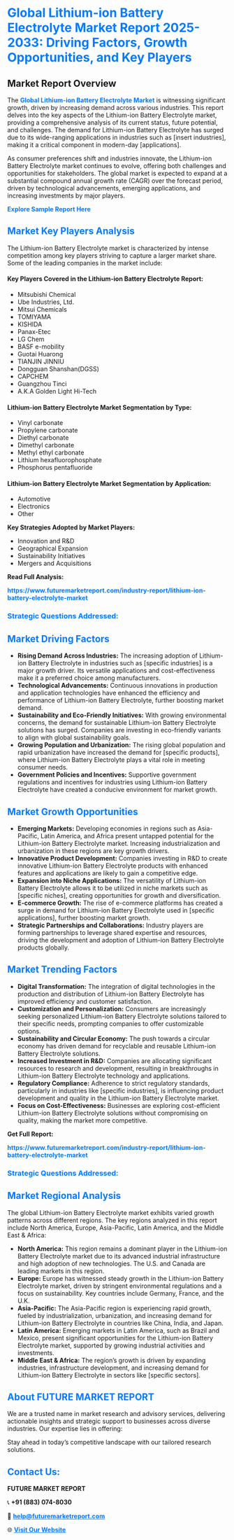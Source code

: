 <h1 style="color: #007BFF;">Global Lithium-ion Battery Electrolyte Market Report 2025-2033: Driving Factors, Growth Opportunities, and Key Players</h1>

<section id="overview">
<h2>Market Report Overview</h2>
<p>The <a href="https://www.futuremarketreport.com/industry-report/lithium-ion-battery-electrolyte-market" style="color: #007BFF; text-decoration: none;"><strong>Global Lithium-ion Battery Electrolyte Market</strong></a> is witnessing significant growth, driven by increasing demand across various industries. This report delves into the key aspects of the Lithium-ion Battery Electrolyte market, providing a comprehensive analysis of its current status, future potential, and challenges. The demand for Lithium-ion Battery Electrolyte has surged due to its wide-ranging applications in industries such as [insert industries], making it a critical component in modern-day [applications].</p>
<p>As consumer preferences shift and industries innovate, the Lithium-ion Battery Electrolyte market continues to evolve, offering both challenges and opportunities for stakeholders. The global market is expected to expand at a substantial compound annual growth rate (CAGR) over the forecast period, driven by technological advancements, emerging applications, and increasing investments by major players.</p>
</section>

<section id="overview">
<p><a href="https://www.futuremarketreport.com/request-sample/reportId=85757" style="color: #007BFF; text-decoration: none;"><strong>Explore Sample Report Here</strong></a></p>
</section>

<section id="key-players">
<h2 style="color: #007BFF;">Market Key Players Analysis</h2>
<p>The Lithium-ion Battery Electrolyte market is characterized by intense competition among key players striving to capture a larger market share. Some of the leading companies in the market include:</p>
<h4>Key Players Covered in the Lithium-ion Battery Electrolyte Report:</h4>
<ul><li>Mitsubishi Chemical</li><li>Ube Industries, Ltd.</li><li>Mitsui Chemicals</li><li>TOMIYAMA</li><li>KISHIDA</li><li>Panax-Etec</li><li>LG Chem</li><li>BASF e-mobility</li><li>Guotai Huarong</li><li>TIANJIN JINNIU</li><li>Dongguan Shanshan(DGSS)</li><li>CAPCHEM</li><li>Guangzhou Tinci</li><li>A.K.A Golden Light Hi-Tech</li></ul>
<h4>Lithium-ion Battery Electrolyte Market Segmentation by Type:</h4>
<ul><li>Vinyl carbonate</li><li>Propylene carbonate</li><li>Diethyl carbonate</li><li>Dimethyl carbonate</li><li>Methyl ethyl carbonate</li><li>Lithium hexafluorophosphate</li><li>Phosphorus pentafluoride</li></ul>

<h4>Lithium-ion Battery Electrolyte Market Segmentation by Application:</h4>
<ul><li>Automotive</li><li>Electronics</li><li>Other</li></ul>
<p><strong>Key Strategies Adopted by Market Players:</strong></p>
<ul>
<li>Innovation and R&D</li>
<li>Geographical Expansion</li>
<li>Sustainability Initiatives</li>
<li>Mergers and Acquisitions</li>
</ul>
</section>

<section>
<p><strong>Read Full Analysis: </strong></p><a href="https://www.futuremarketreport.com/industry-report/lithium-ion-battery-electrolyte-market" style="color: #007BFF; text-decoration: none;"><strong>https://www.futuremarketreport.com/industry-report/lithium-ion-battery-electrolyte-market</strong></a>
<h3 style="color: #007BFF;">Strategic Questions Addressed:</h3>
</section>

<section id="driving-factors">
<h2 style="color: #007BFF;">Market Driving Factors</h2>
<ul>
<li><strong>Rising Demand Across Industries:</strong> The increasing adoption of Lithium-ion Battery Electrolyte in industries such as [specific industries] is a major growth driver. Its versatile applications and cost-effectiveness make it a preferred choice among manufacturers.</li>
<li><strong>Technological Advancements:</strong> Continuous innovations in production and application technologies have enhanced the efficiency and performance of Lithium-ion Battery Electrolyte, further boosting market demand.</li>
<li><strong>Sustainability and Eco-Friendly Initiatives:</strong> With growing environmental concerns, the demand for sustainable Lithium-ion Battery Electrolyte solutions has surged. Companies are investing in eco-friendly variants to align with global sustainability goals.</li>
<li><strong>Growing Population and Urbanization:</strong> The rising global population and rapid urbanization have increased the demand for [specific products], where Lithium-ion Battery Electrolyte plays a vital role in meeting consumer needs.</li>
<li><strong>Government Policies and Incentives:</strong> Supportive government regulations and incentives for industries using Lithium-ion Battery Electrolyte have created a conducive environment for market growth.</li>
</ul>
</section>

<section id="growth-opportunities">
<h2 style="color: #007BFF;">Market Growth Opportunities</h2>
<ul>
<li><strong>Emerging Markets:</strong> Developing economies in regions such as Asia-Pacific, Latin America, and Africa present untapped potential for the Lithium-ion Battery Electrolyte market. Increasing industrialization and urbanization in these regions are key growth drivers.</li>
<li><strong>Innovative Product Development:</strong> Companies investing in R&D to create innovative Lithium-ion Battery Electrolyte products with enhanced features and applications are likely to gain a competitive edge.</li>
<li><strong>Expansion into Niche Applications:</strong> The versatility of Lithium-ion Battery Electrolyte allows it to be utilized in niche markets such as [specific niches], creating opportunities for growth and diversification.</li>
<li><strong>E-commerce Growth:</strong> The rise of e-commerce platforms has created a surge in demand for Lithium-ion Battery Electrolyte used in [specific applications], further boosting market growth.</li>
<li><strong>Strategic Partnerships and Collaborations:</strong> Industry players are forming partnerships to leverage shared expertise and resources, driving the development and adoption of Lithium-ion Battery Electrolyte products globally.</li>
</ul>
</section>

<section id="trending-factors">
<h2 style="color: #007BFF;">Market Trending Factors</h2>
<ul>
<li><strong>Digital Transformation:</strong> The integration of digital technologies in the production and distribution of Lithium-ion Battery Electrolyte has improved efficiency and customer satisfaction.</li>
<li><strong>Customization and Personalization:</strong> Consumers are increasingly seeking personalized Lithium-ion Battery Electrolyte solutions tailored to their specific needs, prompting companies to offer customizable options.</li>
<li><strong>Sustainability and Circular Economy:</strong> The push towards a circular economy has driven demand for recyclable and reusable Lithium-ion Battery Electrolyte solutions.</li>
<li><strong>Increased Investment in R&D:</strong> Companies are allocating significant resources to research and development, resulting in breakthroughs in Lithium-ion Battery Electrolyte technology and applications.</li>
<li><strong>Regulatory Compliance:</strong> Adherence to strict regulatory standards, particularly in industries like [specific industries], is influencing product development and quality in the Lithium-ion Battery Electrolyte market.</li>
<li><strong>Focus on Cost-Effectiveness:</strong> Businesses are exploring cost-efficient Lithium-ion Battery Electrolyte solutions without compromising on quality, making the market more competitive.</li>
</ul>
</section>

<section>
<p><strong>Get Full Report: </strong></p><a href="https://www.futuremarketreport.com/industry-report/lithium-ion-battery-electrolyte-market" style="color: #007BFF; text-decoration: none;"><strong>https://www.futuremarketreport.com/industry-report/lithium-ion-battery-electrolyte-market</strong></a>
<h3 style="color: #007BFF;">Strategic Questions Addressed:</h3>
</section>


<section id="regional-analysis">
<h2 style="color: #007BFF;">Market Regional Analysis</h2>
<p>The global Lithium-ion Battery Electrolyte market exhibits varied growth patterns across different regions. The key regions analyzed in this report include North America, Europe, Asia-Pacific, Latin America, and the Middle East & Africa:</p>
<ul>
<li><strong>North America:</strong> This region remains a dominant player in the Lithium-ion Battery Electrolyte market due to its advanced industrial infrastructure and high adoption of new technologies. The U.S. and Canada are leading markets in this region.</li>
<li><strong>Europe:</strong> Europe has witnessed steady growth in the Lithium-ion Battery Electrolyte market, driven by stringent environmental regulations and a focus on sustainability. Key countries include Germany, France, and the U.K.</li>
<li><strong>Asia-Pacific:</strong> The Asia-Pacific region is experiencing rapid growth, fueled by industrialization, urbanization, and increasing demand for Lithium-ion Battery Electrolyte in countries like China, India, and Japan.</li>
<li><strong>Latin America:</strong> Emerging markets in Latin America, such as Brazil and Mexico, present significant opportunities for the Lithium-ion Battery Electrolyte market, supported by growing industrial activities and investments.</li>
<li><strong>Middle East & Africa:</strong> The region’s growth is driven by expanding industries, infrastructure development, and increasing demand for Lithium-ion Battery Electrolyte in sectors like [specific sectors].</li>
</ul>
</section>

<footer>
<h2 style="color: #007BFF;">About FUTURE MARKET REPORT</h2>
<p>We are a trusted name in market research and advisory services, delivering actionable insights and strategic support to businesses across diverse industries. Our expertise lies in offering:</p>

<p>Stay ahead in today’s competitive landscape with our tailored research solutions.</p>

<h2 style="color: #007BFF;">Contact Us:</h2>
<p><strong>FUTURE MARKET REPORT</strong></p>
<p>📞 <strong>+91 (883) 074-8030</strong></p>
<p>📧 <strong><a href="mailto:help@futuremarketreport.com" style="color: #007BFF;">help@futuremarketreport.com</a></strong></p>
<p>🌐 <strong><a href="https://www.futuremarketreport.com/" style="color: #007BFF;">Visit Our Website</a></strong></p>
</footer>